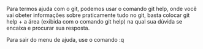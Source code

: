 Para termos ajuda com o git, podemos usar o comando git help, onde você vai obeter informações sobre praticamente tudo no git, basta colocar git help + a área (exibida com o comando git help) na qual sua dúvida se encaixa e procurar sua resposta.

Para sair do menu de ajuda, use o comando :q
